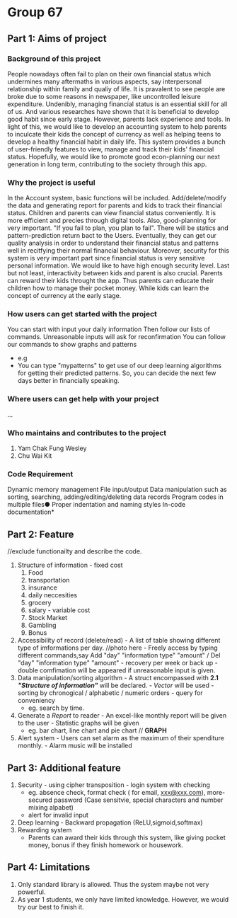 # **Group 67**
## **Part 1: Aims of project**
### **Background of this project**
 People nowadays often fail to plan on their own financial status which undermines many aftermaths in various aspects, say interpersonal relationship within family and qualiy of life. It is pravalent to see people are broke due to some reasons in newspaper, like uncontrolled leisure expenditure. 
 Undenibly, managing financial status is an essential skill for all of us. And various researches have shown that it is beneficial to develop good habit since early stage. However, parents lack experience and tools. In light of this, we would like to develop an accounting system to help parents to inculcate their kids the concept of currency as well as helping teens to develop a healthy financial habit in daily life. This system provides a bunch of user-friendly features to view, manage and track their kids' financial status. Hopefully, we would like to promote good econ-planning our next generation in long term, contributing to the society through this app. 
 
### **Why the project is useful**  
 In the Account system, basic functions will be included. Add/delete/modify the data and generating report for parents and kids to track their financial status. Children and parents can view financial status conveniently. It is more efficient and precies through digital tools. Also, good-planning for very important. "If you fail to plan, you plan to fail". There will be statics and pattern-prediction return bact to the Users. Eventually, they can get our quality analysis in order to understand their financial status and patterns well in recitfying their normal financial behaviour. Moreover, security for this system is very important part since financial status is very sensitive personal information. We would like to have high enough security level. Last but not least, interactivity between kids and parent is also crucial. Parents can reward their kids throught the app. Thus parents can educate their children how to manage their pocket money. While kids can learn the concept of currency at the early stage. 

### **How users can get started with the project**
  You can start with input your daily information
  Then follow our lists of commands.
  Unreasonable inputs will ask for reconfirmation
  You can follow our commands to show graphs and patterns
  - e.g
   - You can type "mypatterns" to get use of our deep learning algorithms for getting their predicted patterns. So, you can decide the next few days better in financially speaking.
### **Where users can get help with your project**
...
### **Who maintains and contributes to the project**
1. Yam Chak Fung Wesley
2. Chu Wai Kit
### **Code Requirement**
Dynamic memory management
File input/output
Data manipulation such as sorting, searching, adding/editing/deleting data records
Program codes in multiple files●
Proper indentation and naming styles
In-code documentation*
## **Part 2: Feature**
  //exclude functionailty and describe the code.
  1. Structure of information
    - fixed cost
      1. Food
      2. transportation
      3. insurance
      4. daily neccesities
      5. grocery
      6. salary
    - variable cost
      1. Stock Market
      2. Gambling
      5. Bonus
  2. Accessibility of record (delete/read)
    - A list of table showing different type of imformations per day.
    //photo here
    - Freely access by typing different commands,say Add "day" "information type" "amount" / Del "day" "information type" "amount"
    - recovery per week or back up 
    - double comfimation will be appeared if unreasonable input is given.
  3. Data manipulation/sorting algorithm
    - A struct encompassed with **2.1 _"Structure of information"_** will be declared.
    - *Vector <struct>* will be used
    - sorting by chronogical / alphabetic / numeric orders
    - query for conveniency 
      - eg. search by time. 
  4. Generate a *Report* to reader
    - An excel-like monthly report will be given to the user
    - Statistic graphs will be given 
      - eg. bar chart, line chart and pie chart 
    // **GRAPH**
  5. Alert system
    - Users can set alarm as the maximum of their spenditure monthly.
    - Alarm music will be installed
## **Part 3: Additional feature**
  1. Security
    - using cipher transposition
    - login system with checking 
       - eg. absence check, format check ( for email, xxx@xxx.com), more-secured password (Case sensitvie, special characters and number mixing alpabet)
       - alert for invalid input
  2. Deep learning
    - Backward propagation (ReLU,sigmoid,softmax)
  3. Rewarding system
     - Parents can award their kids through this system, like giving pocket money, bonus if they finish homework or housework. 

## **Part 4: Limitations**
 1. Only standard library is allowed. Thus the system maybe not very powerful. 
 2. As year 1 students, we only have limited knowledge. However, we would try our best to finish it. 
